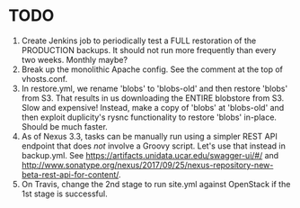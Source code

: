# TODO

1. Create Jenkins job to periodically test a FULL restoration of the PRODUCTION backups. It should not run more
frequently than every two weeks. Monthly maybe?
1. Break up the monolithic Apache config. See the comment at the top of vhosts.conf.
1. In restore.yml, we rename 'blobs' to 'blobs-old' and then restore 'blobs' from S3. That results in us downloading
the ENTIRE blobstore from S3. Slow and expensive! Instead, make a copy of 'blobs' at 'blobs-old' and then exploit
duplicity's rysnc functionality to restore 'blobs' in-place. Should be much faster.
1. As of Nexus 3.3, tasks can be manually run using a simpler REST API endpoint that does *not* involve a Groovy
script. Let's use that instead in backup.yml. See https://artifacts.unidata.ucar.edu/swagger-ui/#/ and
http://www.sonatype.org/nexus/2017/09/25/nexus-repository-new-beta-rest-api-for-content/.
1. On Travis, change the 2nd stage to run site.yml against OpenStack if the 1st stage is successful.
